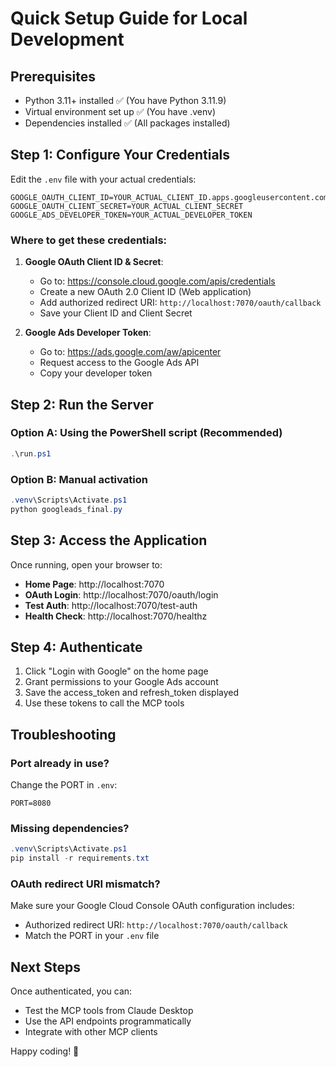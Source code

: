 # Quick Setup Guide for Local Development

## Prerequisites
- Python 3.11+ installed ✅ (You have Python 3.11.9)
- Virtual environment set up ✅ (You have .venv)
- Dependencies installed ✅ (All packages installed)

## Step 1: Configure Your Credentials

Edit the `.env` file with your actual credentials:

```env
GOOGLE_OAUTH_CLIENT_ID=YOUR_ACTUAL_CLIENT_ID.apps.googleusercontent.com
GOOGLE_OAUTH_CLIENT_SECRET=YOUR_ACTUAL_CLIENT_SECRET
GOOGLE_ADS_DEVELOPER_TOKEN=YOUR_ACTUAL_DEVELOPER_TOKEN
```

### Where to get these credentials:

1. **Google OAuth Client ID & Secret**:
   - Go to: https://console.cloud.google.com/apis/credentials
   - Create a new OAuth 2.0 Client ID (Web application)
   - Add authorized redirect URI: `http://localhost:7070/oauth/callback`
   - Save your Client ID and Client Secret

2. **Google Ads Developer Token**:
   - Go to: https://ads.google.com/aw/apicenter
   - Request access to the Google Ads API
   - Copy your developer token

## Step 2: Run the Server

### Option A: Using the PowerShell script (Recommended)
```powershell
.\run.ps1
```

### Option B: Manual activation
```powershell
.venv\Scripts\Activate.ps1
python googleads_final.py
```

## Step 3: Access the Application

Once running, open your browser to:
- **Home Page**: http://localhost:7070
- **OAuth Login**: http://localhost:7070/oauth/login
- **Test Auth**: http://localhost:7070/test-auth
- **Health Check**: http://localhost:7070/healthz

## Step 4: Authenticate

1. Click "Login with Google" on the home page
2. Grant permissions to your Google Ads account
3. Save the access_token and refresh_token displayed
4. Use these tokens to call the MCP tools

## Troubleshooting

### Port already in use?
Change the PORT in `.env`:
```env
PORT=8080
```

### Missing dependencies?
```powershell
.venv\Scripts\Activate.ps1
pip install -r requirements.txt
```

### OAuth redirect URI mismatch?
Make sure your Google Cloud Console OAuth configuration includes:
- Authorized redirect URI: `http://localhost:7070/oauth/callback`
- Match the PORT in your `.env` file

## Next Steps

Once authenticated, you can:
- Test the MCP tools from Claude Desktop
- Use the API endpoints programmatically
- Integrate with other MCP clients

Happy coding! 🚀
